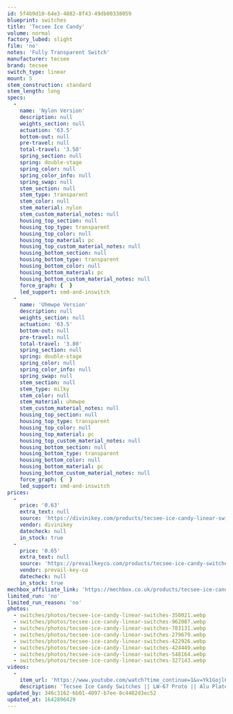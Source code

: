 ```yaml
---
id: 5f4b9d10-64e3-4882-8f43-49db00338059
blueprint: switches
title: 'Tecsee Ice Candy'
volume: normal
factory_lubed: slight
film: 'no'
notes: 'Fully Transparent Switch'
manufacturer: tecsee
brand: tecsee
switch_type: linear
mount: 5
stem_construction: standard
stem_length: long
specs:
  -
    name: 'Nylon Version'
    description: null
    weights_section: null
    actuation: '63.5'
    bottom-out: null
    pre-travel: null
    total-travel: '3.50'
    spring_section: null
    spring: double-stage
    spring_color: null
    spring_color_info: null
    spring_swap: null
    stem_section: null
    stem_type: transparent
    stem_color: null
    stem_material: nylon
    stem_custom_material_notes: null
    housing_top_section: null
    housing_top_type: transparent
    housing_top_color: null
    housing_top_material: pc
    housing_top_custom_material_notes: null
    housing_bottom_section: null
    housing_bottom_type: transparent
    housing_bottom_color: null
    housing_bottom_material: pc
    housing_bottom_custom_material_notes: null
    force_graph: {  }
    led_support: smd-and-inswitch
  -
    name: 'Uhmwpe Version'
    description: null
    weights_section: null
    actuation: '63.5'
    bottom-out: null
    pre-travel: null
    total-travel: '3.80'
    spring_section: null
    spring: double-stage
    spring_color: null
    spring_color_info: null
    spring_swap: null
    stem_section: null
    stem_type: milky
    stem_color: null
    stem_material: uhmwpe
    stem_custom_material_notes: null
    housing_top_section: null
    housing_top_type: transparent
    housing_top_color: null
    housing_top_material: pc
    housing_top_custom_material_notes: null
    housing_bottom_section: null
    housing_bottom_type: transparent
    housing_bottom_color: null
    housing_bottom_material: pc
    housing_bottom_custom_material_notes: null
    force_graph: {  }
    led_support: smd-and-inswitch
prices:
  -
    price: '0.63'
    extra_text: null
    source: 'https://divinikey.com/products/tecsee-ice-candy-linear-switches?variant=39433257680961'
    vendor: divinikey
    datecheck: null
    in_stock: true
  -
    price: '0.65'
    extra_text: null
    source: 'https://prevailkeyco.com/products/tecsee-ice-candy-switches?variant=40534090121367'
    vendor: prevail-key-co
    datecheck: null
    in_stock: true
mechbox_affiliate_link: 'https://mechbox.co.uk/products/tecsee-ice-candy-nylon-linear-switch-sample?variant=42157363790069'
limited_run: 'no'
limited_run_reason: 'no'
photos:
  - switches/photos/tecsee-ice-candy-linear-switches-350021.webp
  - switches/photos/tecsee-ice-candy-linear-switches-962087.webp
  - switches/photos/tecsee-ice-candy-linear-switches-783131.webp
  - switches/photos/tecsee-ice-candy-linear-switches-279679.webp
  - switches/photos/tecsee-ice-candy-linear-switches-422926.webp
  - switches/photos/tecsee-ice-candy-linear-switches-424449.webp
  - switches/photos/tecsee-ice-candy-linear-switches-548164.webp
  - switches/photos/tecsee-ice-candy-linear-switches-327143.webp
videos:
  -
    item_url: 'https://www.youtube.com/watch?time_continue=1&v=Yk1Gojl6LAQ&feature=emb_logo'
    description: 'Tecsee Ice Candy Switches || LW-67 Proto || Alu Plate || ASMR Sound Test By Filled Types'
updated_by: 346c3162-6b01-4097-b7ee-8c4482d3ec52
updated_at: 1642896429
---
```

